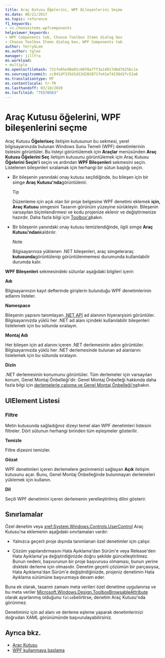 ```yaml
---
title: Araç Kutusu Öğelerini, WPF Bileşenlerini Seçme
ms.date: 06/21/2017
ms.topic: reference
f1_keywords:
- vs.chooseitems.wpfcomponents
helpviewer_keywords:
- WPF Components tab, Choose Toolbox Items dialog box
- Choose Toolbox Items dialog box, WPF Components tab
author: TerryGLee
ms.author: tglee
manager: jillfra
ms.workload:
- multiple
ms.openlocfilehash: 731fe05e90e01c60f0a7ff3a14917d6d7625bc1e
ms.sourcegitcommit: cc841df335d1d22d281871fe41e74238d2fc52a6
ms.translationtype: MT
ms.contentlocale: tr-TR
ms.lasthandoff: 03/18/2020
ms.locfileid: "75570563"
---
```

# <a name="choose-toolbox-items-wpf-components"></a>Araç Kutusu öğelerini, WPF bileşenlerini seçme

Araç Kutusu **Öğeleriseç** iletişim kutusunun bu sekmesi, yerel bilgisayarınızda bulunan Windows Sunu Temeli (WPF) denetimlerinin listesini görüntüler. Bu listeyi görüntülemek için **Araçlar** menüsünden **Araç Kutusu Öğelerini Seç** iletişim kutusunu görüntülemek için Araç Kutusu **Öğelerini Seçin'i** seçin ve ardından **WPF Bileşenleri** sekmesini seçin. Listelenen bileşenleri sıralamak için herhangi bir sütun başlığı seçin.

- Bir bileşenin yanındaki onay kutusu seçildiğinde, bu bileşen için bir simge **Araç Kutusu'nda**görüntülenir.

    > [!TIP]
    > Düzenleme için açık olan bir proje belgesine WPF denetimi eklemek **için, Araç Kutusu** simgesini Tasarım görünüm yüzeyine sürükleyin. Bileşenin varsayılan biçimlendirmesi ve kodu projenize eklenir ve değiştirmenize hazırdır. Daha fazla bilgi için [Toolbox'a](../../ide/reference/toolbox.md)bakın.

- Bir bileşenin yanındaki onay kutusu temizlendiğinde, ilgili simge **Araç Kutusu'ndan**kaldırılır.

    > [!NOTE]
    > Bilgisayarınıza yüklenen .NET bileşenleri, araç simgeleraraç **kutusunda**görüntülenip görüntülenmemesi durumunda kullanılabilir durumda kalır.

**WPF Bileşenleri** sekmesindeki sütunlar aşağıdaki bilgileri içerir:

**Adı**

Bilgisayarınızın kayıt defterinde girişlerin bulunduğu WPF denetimlerinin adlarını listeler.

**Namespace**

Bileşenin yapısını tanımlayan [.NET API](/dotnet/api/?view=netframework-4.7) ad alanının hiyerarşisini görüntüler. Bilgisayarınızda yüklü her .NET ad alanı içindeki kullanılabilir bileşenleri listelemek için bu sütunda sıralayın.

**Montaj Adı**

Her bileşen için ad alanını içeren .NET derlemesinin adını görüntüler. Bilgisayarınızda yüklü her .NET derlemesinde bulunan ad alanlarını listelemek için bu sütunda sıralayın.

**Dizin**

.NET derlemesinin konumunu görüntüler. Tüm derlemeler için varsayılan konum, Genel Montaj Önbelleği'dir. Genel Montaj Önbelleği hakkında daha fazla bilgi için [derlemelerle çalışma ve Genel Montaj Önbelleği'ne](/dotnet/framework/app-domains/working-with-assemblies-and-the-gac)bakın.

## <a name="uielement-list"></a>UIElement Listesi

### <a name="filter"></a>Filtre

Metin kutusunda sağladığınız dizeyi temel alan WPF denetimleri listesini filtreler. Dört sütunun herhangi birinden tüm eşleşmeler gösterilir.

**Temizle**

Filtre dizesini temizler.

**Gözat**

WPF denetimleri içeren derlemelere gezinmenizi sağlayan **Açık** iletişim kutusunu açar. Bunu, Genel Montaj Önbelleğinde bulunmayan derlemeleri yüklemek için kullanın.

**Dil**

Seçili WPF denetimini içeren derlemenin yerelleştirilmiş dilini gösterir.

## <a name="limitations"></a>Sınırlamalar

Özel denetim veya <xref:System.Windows.Controls.UserControl> Araç Kutusu'na eklemenin aşağıdaki sınırlamaları vardır:

- Yalnızca geçerli proje dışında tanımlanan özel denetimler için çalışır.

- Çözüm yapılandırmasını Hata Ayıklama'dan Sürüm'e veya Release'den Hata Ayıklama'ya değiştirdiğinizde doğru şekilde güncelleştirilmez. Bunun nedeni, başvurunun bir proje başvurusu olmaması, bunun yerine diskteki derleme için olmasıdır. Denetim geçerli çözümün bir parçasıysa, Hata Ayıklama'dan Sürüm'e değiştirdiğinizde, projeniz denetimin Hata Ayıklama sürümüne başvurmaya devam eder.

Buna ek olarak, tasarım zamanı meta verileri özel denetime uygulanırsa ve bu meta veriler [Microsoft.Windows.Design.ToolboxBrowsableAttribute](/previous-versions/visualstudio/visual-studio-2010/bb547991(v=vs.100)) olarak ayarlanmış olduğunu `false`belirtirse, denetim Araç Kutusu'nda görünmez.

Denetiminiz için ad alanı ve derleme eşleme yaparak denetimlerinizi doğrudan XAML görünümünde başvurulayabilirsiniz.

## <a name="see-also"></a>Ayrıca bkz.

- [Araç Kutusu](../../ide/reference/toolbox.md)
- [WPF kullanmaya başlama](../../designers/getting-started-with-wpf.md)
